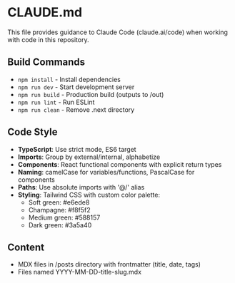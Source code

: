 # CLAUDE.md

This file provides guidance to Claude Code (claude.ai/code) when working with code in this repository.

## Build Commands
- `npm install` - Install dependencies
- `npm run dev` - Start development server
- `npm run build` - Production build (outputs to /out)
- `npm run lint` - Run ESLint
- `npm run clean` - Remove .next directory

## Code Style
- **TypeScript**: Use strict mode, ES6 target
- **Imports**: Group by external/internal, alphabetize
- **Components**: React functional components with explicit return types
- **Naming**: camelCase for variables/functions, PascalCase for components
- **Paths**: Use absolute imports with '@/' alias
- **Styling**: Tailwind CSS with custom color palette:
  - Soft green: #e6ede8
  - Champagne: #f8f5f2
  - Medium green: #588157
  - Dark green: #3a5a40

## Content
- MDX files in /posts directory with frontmatter (title, date, tags)
- Files named YYYY-MM-DD-title-slug.mdx